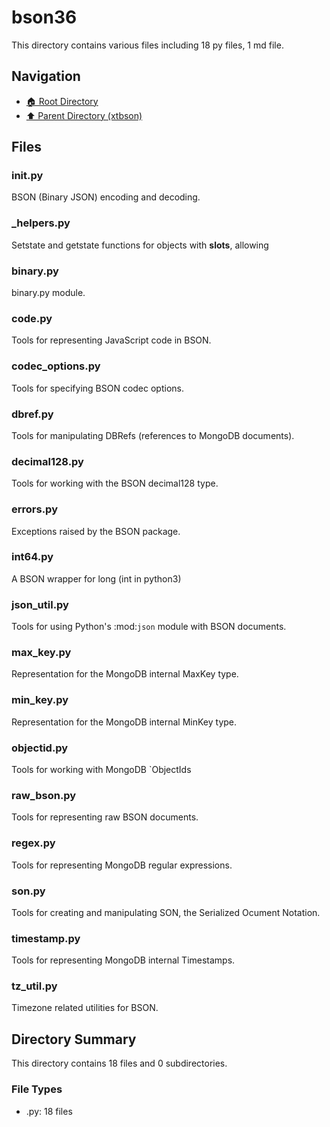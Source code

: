 # bson36

This directory contains various files including 18 py files, 1 md file.

## Navigation

* [🏠 Root Directory](/xtquant/xtbson/bson36/../xtquant/xtbson/bson36/../xtquant/xtbson/bson36/..README.md)
* [⬆️ Parent Directory (xtbson)](../README.md)

## Files

### __init__.py

BSON (Binary JSON) encoding and decoding.

### _helpers.py

Setstate and getstate functions for objects with __slots__, allowing

### binary.py

binary.py module.

### code.py

Tools for representing JavaScript code in BSON.

### codec_options.py

Tools for specifying BSON codec options.

### dbref.py

Tools for manipulating DBRefs (references to MongoDB documents).

### decimal128.py

Tools for working with the BSON decimal128 type.

### errors.py

Exceptions raised by the BSON package.

### int64.py

A BSON wrapper for long (int in python3)

### json_util.py

Tools for using Python's :mod:`json` module with BSON documents.

### max_key.py

Representation for the MongoDB internal MaxKey type.

### min_key.py

Representation for the MongoDB internal MinKey type.

### objectid.py

Tools for working with MongoDB `ObjectIds

### raw_bson.py

Tools for representing raw BSON documents.

### regex.py

Tools for representing MongoDB regular expressions.

### son.py

Tools for creating and manipulating SON, the Serialized Ocument Notation.

### timestamp.py

Tools for representing MongoDB internal Timestamps.

### tz_util.py

Timezone related utilities for BSON.

## Directory Summary

This directory contains 18 files and 0 subdirectories.

### File Types

* .py: 18 files
